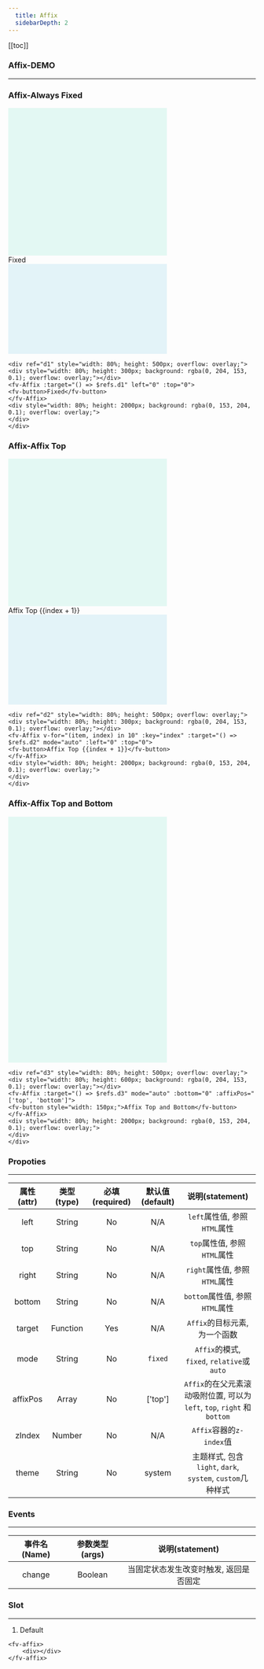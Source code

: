```yaml
---
  title: Affix
  sidebarDepth: 2
---
```

  
[[toc]]

### Affix-DEMO
---

<script>
export default {

    data () {
        return {
            test: [
                false,
                false
            ]
        }
    }

}
</script>

<ClientOnly>

### Affix-Always Fixed

<div ref="d1" style="width: 80%; height: 500px; overflow: overlay;">
<div style="width: 80%; height: 300px; background: rgba(0, 204, 153, 0.1); overflow: overlay;"></div>
<fv-Affix :target="() => $refs.d1" left="0" :top="0">
<fv-button>Fixed</fv-button>
</fv-Affix>
<div style="width: 80%; height: 2000px; background: rgba(0, 153, 204, 0.1); overflow: overlay;">
</div>
</div>

```vue
<div ref="d1" style="width: 80%; height: 500px; overflow: overlay;">
<div style="width: 80%; height: 300px; background: rgba(0, 204, 153, 0.1); overflow: overlay;"></div>
<fv-Affix :target="() => $refs.d1" left="0" :top="0">
<fv-button>Fixed</fv-button>
</fv-Affix>
<div style="width: 80%; height: 2000px; background: rgba(0, 153, 204, 0.1); overflow: overlay;">
</div>
</div>
```

### Affix-Affix Top

<div ref="d2" style="width: 80%; height: 500px; overflow: overlay;">
<div style="width: 80%; height: 300px; background: rgba(0, 204, 153, 0.1); overflow: overlay;"></div>
<fv-Affix v-for="(item, index) in 10" :key="index" :target="() => $refs.d2" mode="auto" :left="0" :top="0">
<fv-button>Affix Top {{index + 1}}</fv-button>
</fv-Affix>
<div style="width: 80%; height: 2000px; background: rgba(0, 153, 204, 0.1); overflow: overlay;">
</div>
</div>

```vue
<div ref="d2" style="width: 80%; height: 500px; overflow: overlay;">
<div style="width: 80%; height: 300px; background: rgba(0, 204, 153, 0.1); overflow: overlay;"></div>
<fv-Affix v-for="(item, index) in 10" :key="index" :target="() => $refs.d2" mode="auto" :left="0" :top="0">
<fv-button>Affix Top {{index + 1}}</fv-button>
</fv-Affix>
<div style="width: 80%; height: 2000px; background: rgba(0, 153, 204, 0.1); overflow: overlay;">
</div>
</div>
```

### Affix-Affix Top and Bottom

<div ref="d3" style="width: 80%; height: 500px; overflow: overlay;">
<div style="width: 80%; height: 600px; background: rgba(0, 204, 153, 0.1); overflow: overlay;"></div>
<fv-Affix :target="() => $refs.d3" mode="auto" :bottom="0" :affixPos="['top', 'bottom']">
<fv-button style="width: 150px;">Affix Top and Bottom</fv-button>
</fv-Affix>
<div style="width: 80%; height: 2000px; background: rgba(0, 153, 204, 0.1); overflow: overlay;">
</div>
</div>

```vue
<div ref="d3" style="width: 80%; height: 500px; overflow: overlay;">
<div style="width: 80%; height: 600px; background: rgba(0, 204, 153, 0.1); overflow: overlay;"></div>
<fv-Affix :target="() => $refs.d3" mode="auto" :bottom="0" :affixPos="['top', 'bottom']">
<fv-button style="width: 150px;">Affix Top and Bottom</fv-button>
</fv-Affix>
<div style="width: 80%; height: 2000px; background: rgba(0, 153, 204, 0.1); overflow: overlay;">
</div>
</div>
```
</ClientOnly>

### Propoties
---
| 属性(attr) | 类型(type) | 必填(required) | 默认值(default) |                             说明(statement)                             |
|:----------:|:----------:|:--------------:|:---------------:|:-----------------------------------------------------------------------:|
|    left    |   String   |       No       |       N/A       |                      `left`属性值, 参照`HTML`属性                       |
|    top     |   String   |       No       |       N/A       |                       `top`属性值, 参照`HTML`属性                       |
|   right    |   String   |       No       |       N/A       |                      `right`属性值, 参照`HTML`属性                      |
|   bottom   |   String   |       No       |       N/A       |                     `bottom`属性值, 参照`HTML`属性                      |
|   target   |  Function  |      Yes       |       N/A       |                      `Affix`的目标元素, 为一个函数                      |
|    mode    |   String   |       No       |     `fixed`     |               `Affix`的模式, `fixed`, `relative`或`auto`                |
|  affixPos  |   Array    |       No       |     ['top']     | `Affix`的在父元素滚动吸附位置, 可以为`left`, `top`, `right` 和 `bottom` |
|   zIndex   |   Number   |       No       |       N/A       |                        `Affix`容器的`z-index`值                         |
|   theme    |   String   |       No       |     system      |        主题样式, 包含`light`, `dark`, `system`, `custom`几种样式        |


### Events
---
| 事件名(Name) | 参数类型(args) |            说明(statement)             |
|:------------:|:--------------:|:--------------------------------------:|
|    change    |    Boolean     | 当固定状态发生改变时触发, 返回是否固定 |

### Slot
---

1. Default

```vue
<fv-affix>
    <div></div>
</fv-affix>
```
  

  
